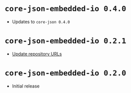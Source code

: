 # `core-json-embedded-io 0.4.0`

- Updates to `core-json 0.4.0`

# `core-json-embedded-io 0.2.1`

- [Update repository URLs](https://github.com/core-json/core-json/commit/da434e18e426fb5bd3abf7dffa1462011770379e)

# `core-json-embedded-io 0.2.0`

- Initial release
